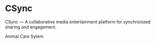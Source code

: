 # CSync
CSync — A collaborative media entertainment platform for synchronized sharing and engagement.

Animal Care Sytem
